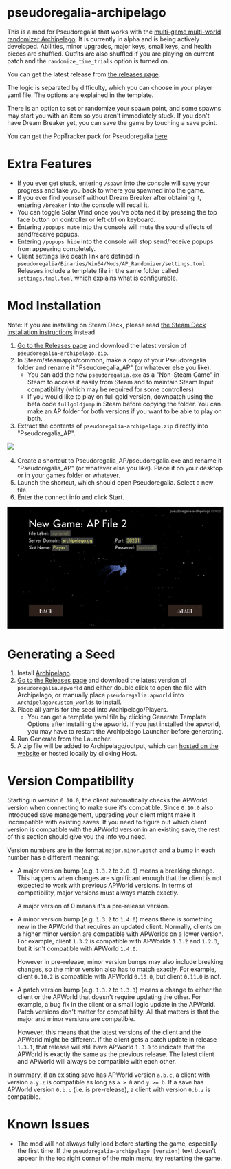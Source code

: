 # pseudoregalia-archipelago
This is a mod for Pseudoregalia that works with the [multi-game multi-world randomizer Archipelago](https://archipelago.gg/). It is currently in alpha and is being actively developed. Abilities, minor upgrades, major keys, small keys, and health pieces are shuffled. Outfits are also shuffled if you are playing on current patch and the `randomize_time_trials` option is turned on.

You can get the latest release from [the releases page](https://github.com/qwint/pseudoregalia-archipelago/releases).

The logic is separated by difficulty, which you can choose in your player yaml file. The options are explained in the template.

There is an option to set or randomize your spawn point, and some spawns may start you with an item so you aren't immediately stuck. If you don't have Dream Breaker yet, you can save the game by touching a save point.

You can get the PopTracker pack for Pseudoregalia [here](https://github.com/highrow623/pseudoregalia_brooty).


# Extra Features
- If you ever get stuck, entering `/spawn` into the console will save your progress and take you back to where you spawned into the game.
- If you ever find yourself without Dream Breaker after obtaining it, entering `/breaker` into the console will recall it.
- You can toggle Solar Wind once you've obtained it by pressing the top face button on controller or left ctrl on keyboard.
- Entering `/popups mute` into the console will mute the sound effects of send/receive popups.
- Entering `/popups hide` into the console will stop send/receive popups from appearing completely.
- Client settings like death link are defined in `pseudoregalia/Binaries/Win64/Mods/AP_Randomizer/settings.toml`. Releases include a template file in the same folder called `settings.tmpl.toml` which explains what is configurable.


# Mod Installation
Note: If you are installing on Steam Deck, please read [the Steam Deck installation instructions](https://github.com/qwint/pseudoregalia-archipelago/blob/main/docs/steam_deck_installation.md) instead.
1. [Go to the Releases page](https://github.com/qwint/pseudoregalia-archipelago/releases/latest) and download the latest version of `pseudoregalia-archipelago.zip`.
2. In Steam/steamapps/common, make a copy of your Pseudoregalia folder and rename it "Pseudoregalia_AP" (or whatever else you like).
   * You can add the new `pseudoregalia.exe` as a "Non-Steam Game" in Steam to access it easily from Steam and to maintain Steam Input compatibility (which may be required for some controllers)
   * If you would like to play on full gold version, downpatch using the beta code `fullgoldjump` in Steam before copying the folder. You can make an AP folder for both versions if you want to be able to play on both.
3. Extract the contents of `pseudoregalia-archipelago.zip` directly into "Pseudoregalia_AP".

![](https://i.imgur.com/SGPm9oq.jpg)

4. Create a shortcut to Pseudoregalia_AP/pseudoregalia.exe and rename it "Pseudoregalia_AP" (or whatever else you like). Place it on your desktop or in your games folder or whatever.
5. Launch the shortcut, which should open Pseudoregalia. Select a new file.
6. Enter the connect info and click Start.

![](./docs/new_file_menu.png)


# Generating a Seed
1. Install [Archipelago](https://archipelago.gg/tutorial/Archipelago/setup/en).
2. [Go to the Releases page](https://github.com/qwint/pseudoregalia-archipelago/releases/latest) and download the latest version of `pseudoregalia.apworld` and either double click to open the file with Archipelago, or manually place `pseudoregalia.apworld` into `Archipelago/custom_worlds` to install.
3. Place all yamls for the seed into Archipelago/Players.
   * You can get a template yaml file by clicking Generate Template Options after installing the apworld. If you just installed the apworld, you may have to restart the Archipelago Launcher before generating.
4. Run Generate from the Launcher.
5. A zip file will be added to Archipelago/output, which can [hosted on the website](https://archipelago.gg/uploads) or hosted locally by clicking Host.


# Version Compatibility

Starting in version `0.10.0`, the client automatically checks the APWorld version when connecting to make sure it's compatible. Since `0.10.0` also introduced save management, upgrading your client might make it incompatible with existing saves. If you need to figure out which client version is compatible with the APWorld version in an existing save, the rest of this section should give you the info you need.

Version numbers are in the format `major.minor.patch` and a bump in each number has a different meaning:

* A major version bump (e.g. `1.3.2` to `2.0.0`) means a breaking change. This happens when changes are significant enough that the client is not expected to work with previous APWorld versions. In terms of compatibility, major versions must always match exactly.

  A major version of 0 means it's a pre-release version.

* A minor version bump (e.g. `1.3.2` to `1.4.0`) means there is something new in the APWorld that requires an updated client. Normally, clients on a higher minor version are compatible with APWorlds on a lower version. For example, client `1.3.2` is compatible with APWorlds `1.3.2` and `1.2.3`, but it isn't compatible with APWorld `1.4.0`.

  However in pre-release, minor version bumps may also include breaking changes, so the minor version also has to match exactly. For example, client `0.10.2` is compatible with APWorld `0.10.0`, but client `0.11.0` is not.

* A patch version bump (e.g. `1.3.2` to `1.3.3`) means a change to either the client or the APWorld that doesn't require updating the other. For example, a bug fix in the client or a small logic update in the APWorld. Patch versions don't matter for compatibility. All that matters is that the major and minor versions are compatible.

  However, this means that the latest versions of the client and the APWorld might be different. If the client gets a patch update in release `1.3.1`, that release will still have APWorld `1.3.0` to indicate that the APWorld is exactly the same as the previous release. The latest client and APWorld will always be compatible with each other.

In summary, if an existing save has APWorld version `a.b.c`, a client with version `a.y.z` is compatible as long as `a > 0` and `y >= b`. If a save has APWorld version `0.b.c` (i.e. is pre-release), a client with version `0.b.z` is compatible.


# Known Issues
- The mod will not always fully load before starting the game, especially the first time. If the `pseudoregalia-archipelago [version]` text doesn't appear in the top right corner of the main menu, try restarting the game.
